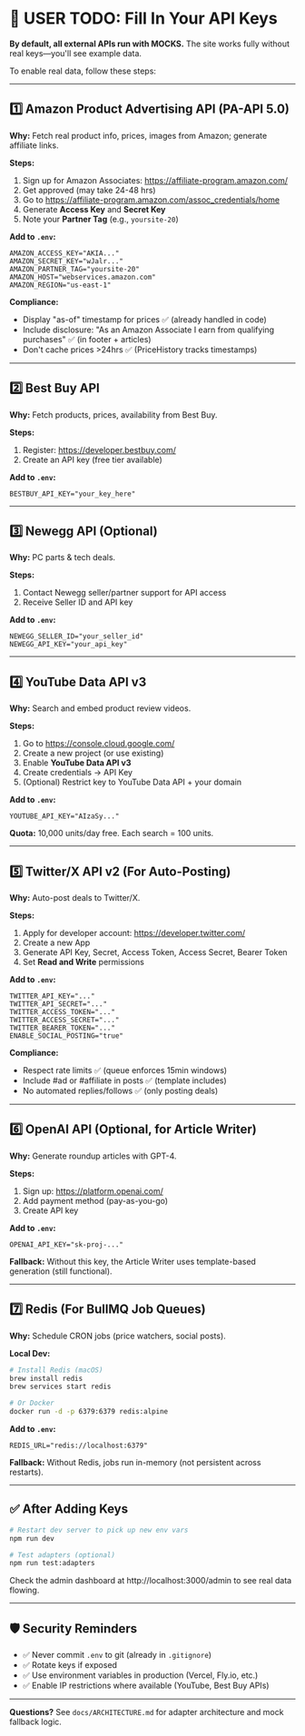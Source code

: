 # 🔑 USER TODO: Fill In Your API Keys

**By default, all external APIs run with MOCKS.** The site works fully without real keys—you'll see example data.

To enable real data, follow these steps:

---

## 1️⃣ Amazon Product Advertising API (PA-API 5.0)

**Why:** Fetch real product info, prices, images from Amazon; generate affiliate links.

**Steps:**
1. Sign up for Amazon Associates: https://affiliate-program.amazon.com/
2. Get approved (may take 24-48 hrs)
3. Go to https://affiliate-program.amazon.com/assoc_credentials/home
4. Generate **Access Key** and **Secret Key**
5. Note your **Partner Tag** (e.g., `yoursite-20`)

**Add to `.env`:**
```
AMAZON_ACCESS_KEY="AKIA..."
AMAZON_SECRET_KEY="wJalr..."
AMAZON_PARTNER_TAG="yoursite-20"
AMAZON_HOST="webservices.amazon.com"
AMAZON_REGION="us-east-1"
```

**Compliance:**
- Display "as-of" timestamp for prices ✅ (already handled in code)
- Include disclosure: "As an Amazon Associate I earn from qualifying purchases" ✅ (in footer + articles)
- Don't cache prices >24hrs ✅ (PriceHistory tracks timestamps)

---

## 2️⃣ Best Buy API

**Why:** Fetch products, prices, availability from Best Buy.

**Steps:**
1. Register: https://developer.bestbuy.com/
2. Create an API key (free tier available)

**Add to `.env`:**
```
BESTBUY_API_KEY="your_key_here"
```

---

## 3️⃣ Newegg API (Optional)

**Why:** PC parts & tech deals.

**Steps:**
1. Contact Newegg seller/partner support for API access
2. Receive Seller ID and API key

**Add to `.env`:**
```
NEWEGG_SELLER_ID="your_seller_id"
NEWEGG_API_KEY="your_api_key"
```

---

## 4️⃣ YouTube Data API v3

**Why:** Search and embed product review videos.

**Steps:**
1. Go to https://console.cloud.google.com/
2. Create a new project (or use existing)
3. Enable **YouTube Data API v3**
4. Create credentials → API Key
5. (Optional) Restrict key to YouTube Data API + your domain

**Add to `.env`:**
```
YOUTUBE_API_KEY="AIzaSy..."
```

**Quota:** 10,000 units/day free. Each search = 100 units.

---

## 5️⃣ Twitter/X API v2 (For Auto-Posting)

**Why:** Auto-post deals to Twitter/X.

**Steps:**
1. Apply for developer account: https://developer.twitter.com/
2. Create a new App
3. Generate API Key, Secret, Access Token, Access Secret, Bearer Token
4. Set **Read and Write** permissions

**Add to `.env`:**
```
TWITTER_API_KEY="..."
TWITTER_API_SECRET="..."
TWITTER_ACCESS_TOKEN="..."
TWITTER_ACCESS_SECRET="..."
TWITTER_BEARER_TOKEN="..."
ENABLE_SOCIAL_POSTING="true"
```

**Compliance:**
- Respect rate limits ✅ (queue enforces 15min windows)
- Include #ad or #affiliate in posts ✅ (template includes)
- No automated replies/follows ✅ (only posting deals)

---

## 6️⃣ OpenAI API (Optional, for Article Writer)

**Why:** Generate roundup articles with GPT-4.

**Steps:**
1. Sign up: https://platform.openai.com/
2. Add payment method (pay-as-you-go)
3. Create API key

**Add to `.env`:**
```
OPENAI_API_KEY="sk-proj-..."
```

**Fallback:** Without this key, the Article Writer uses template-based generation (still functional).

---

## 7️⃣ Redis (For BullMQ Job Queues)

**Why:** Schedule CRON jobs (price watchers, social posts).

**Local Dev:**
```bash
# Install Redis (macOS)
brew install redis
brew services start redis

# Or Docker
docker run -d -p 6379:6379 redis:alpine
```

**Add to `.env`:**
```
REDIS_URL="redis://localhost:6379"
```

**Fallback:** Without Redis, jobs run in-memory (not persistent across restarts).

---

## ✅ After Adding Keys

```bash
# Restart dev server to pick up new env vars
npm run dev

# Test adapters (optional)
npm run test:adapters
```

Check the admin dashboard at http://localhost:3000/admin to see real data flowing.

---

## 🛡️ Security Reminders

- ✅ Never commit `.env` to git (already in `.gitignore`)
- ✅ Rotate keys if exposed
- ✅ Use environment variables in production (Vercel, Fly.io, etc.)
- ✅ Enable IP restrictions where available (YouTube, Best Buy APIs)

---

**Questions?** See `docs/ARCHITECTURE.md` for adapter architecture and mock fallback logic.

